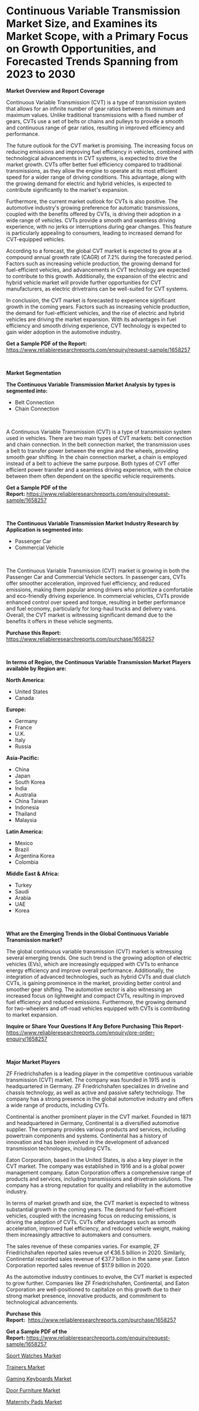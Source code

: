 <p><h1>Continuous Variable Transmission Market Size, and Examines its Market Scope, with a Primary Focus on Growth Opportunities, and Forecasted Trends Spanning from 2023 to 2030</h1></p><p><strong>Market Overview and Report Coverage</strong></p>
<p><p>Continuous Variable Transmission (CVT) is a type of transmission system that allows for an infinite number of gear ratios between its minimum and maximum values. Unlike traditional transmissions with a fixed number of gears, CVTs use a set of belts or chains and pulleys to provide a smooth and continuous range of gear ratios, resulting in improved efficiency and performance.</p><p>The future outlook for the CVT market is promising. The increasing focus on reducing emissions and improving fuel efficiency in vehicles, combined with technological advancements in CVT systems, is expected to drive the market growth. CVTs offer better fuel efficiency compared to traditional transmissions, as they allow the engine to operate at its most efficient speed for a wider range of driving conditions. This advantage, along with the growing demand for electric and hybrid vehicles, is expected to contribute significantly to the market's expansion.</p><p>Furthermore, the current market outlook for CVTs is also positive. The automotive industry's growing preference for automatic transmissions, coupled with the benefits offered by CVTs, is driving their adoption in a wide range of vehicles. CVTs provide a smooth and seamless driving experience, with no jerks or interruptions during gear changes. This feature is particularly appealing to consumers, leading to increased demand for CVT-equipped vehicles.</p><p>According to a forecast, the global CVT market is expected to grow at a compound annual growth rate (CAGR) of 7.2% during the forecasted period. Factors such as increasing vehicle production, the growing demand for fuel-efficient vehicles, and advancements in CVT technology are expected to contribute to this growth. Additionally, the expansion of the electric and hybrid vehicle market will provide further opportunities for CVT manufacturers, as electric drivetrains can be well-suited for CVT systems.</p><p>In conclusion, the CVT market is forecasted to experience significant growth in the coming years. Factors such as increasing vehicle production, the demand for fuel-efficient vehicles, and the rise of electric and hybrid vehicles are driving the market expansion. With its advantages in fuel efficiency and smooth driving experience, CVT technology is expected to gain wider adoption in the automotive industry.</p></p>
<p><strong>Get a Sample PDF of the Report:</strong> <a href="https://www.reliableresearchreports.com/enquiry/request-sample/1658257">https://www.reliableresearchreports.com/enquiry/request-sample/1658257</a></p>
<p>&nbsp;</p>
<p><strong>Market Segmentation</strong></p>
<p><strong>The Continuous Variable Transmission Market Analysis by types is segmented into:</strong></p>
<p><ul><li>Belt Connection</li><li>Chain Connection</li></ul></p>
<p>&nbsp;</p>
<p><p>A Continuous Variable Transmission (CVT) is a type of transmission system used in vehicles. There are two main types of CVT markets: belt connection and chain connection. In the belt connection market, the transmission uses a belt to transfer power between the engine and the wheels, providing smooth gear shifting. In the chain connection market, a chain is employed instead of a belt to achieve the same purpose. Both types of CVT offer efficient power transfer and a seamless driving experience, with the choice between them often dependent on the specific vehicle requirements.</p></p>
<p><strong>Get a Sample PDF of the Report:</strong>&nbsp;<a href="https://www.reliableresearchreports.com/enquiry/request-sample/1658257">https://www.reliableresearchreports.com/enquiry/request-sample/1658257</a></p>
<p>&nbsp;</p>
<p><strong>The Continuous Variable Transmission Market Industry Research by Application is segmented into:</strong></p>
<p><ul><li>Passenger Car</li><li>Commercial Vehicle</li></ul></p>
<p>&nbsp;</p>
<p><p>The Continuous Variable Transmission (CVT) market is growing in both the Passenger Car and Commercial Vehicle sectors. In passenger cars, CVTs offer smoother acceleration, improved fuel efficiency, and reduced emissions, making them popular among drivers who prioritize a comfortable and eco-friendly driving experience. In commercial vehicles, CVTs provide enhanced control over speed and torque, resulting in better performance and fuel economy, particularly for long-haul trucks and delivery vans. Overall, the CVT market is witnessing significant demand due to the benefits it offers in these vehicle segments.</p></p>
<p><strong>Purchase this Report:</strong>&nbsp; <a href="https://www.reliableresearchreports.com/purchase/1658257">https://www.reliableresearchreports.com/purchase/1658257</a></p>
<p>&nbsp;</p>
<p><strong>In terms of Region, the Continuous Variable Transmission Market Players available by Region are:</strong></p>
<p>
    <p> <strong> North America: </strong>
        <ul>
            <li>United States</li>
            <li>Canada</li>
        </ul>
        </p> 
    <p> <strong> Europe: </strong>
        <ul>
            <li>Germany</li>
            <li>France</li>
            <li>U.K.</li>
            <li>Italy</li>
            <li>Russia</li>
        </ul>
        </p> 
    <p> <strong> Asia-Pacific: </strong>
        <ul>
            <li>China</li>
            <li>Japan</li>
            <li>South Korea</li>
            <li>India</li>
            <li>Australia</li>
            <li>China Taiwan</li>
            <li>Indonesia</li>
            <li>Thailand</li>
            <li>Malaysia</li>
        </ul>
        </p> 
    <p> <strong> Latin America: </strong>
        <ul>
            <li>Mexico</li>
            <li>Brazil</li>
            <li>Argentina Korea</li>
            <li>Colombia</li>
        </ul>
        </p> 
    <p> <strong> Middle East & Africa: </strong>
        <ul>
            <li>Turkey</li>
            <li>Saudi</li>
            <li>Arabia</li>
            <li>UAE</li>
            <li>Korea</li>
        </ul>
    </p>
    </p>
<p>&nbsp;</p>
<p><strong>What are the Emerging Trends in the Global Continuous Variable Transmission market?</strong></p>
<p><p>The global continuous variable transmission (CVT) market is witnessing several emerging trends. One such trend is the growing adoption of electric vehicles (EVs), which are increasingly equipped with CVTs to enhance energy efficiency and improve overall performance. Additionally, the integration of advanced technologies, such as hybrid CVTs and dual clutch CVTs, is gaining prominence in the market, providing better control and smoother gear shifting. The automotive sector is also witnessing an increased focus on lightweight and compact CVTs, resulting in improved fuel efficiency and reduced emissions. Furthermore, the growing demand for two-wheelers and off-road vehicles equipped with CVTs is contributing to market expansion.</p></p>
<p><strong>Inquire or Share Your Questions If Any Before Purchasing This Report</strong>- <a href="https://www.reliableresearchreports.com/enquiry/pre-order-enquiry/1658257">https://www.reliableresearchreports.com/enquiry/pre-order-enquiry/1658257</a></p>
<p>&nbsp;</p>
<p><strong>Major Market Players</strong></p>
<p><p>ZF Friedrichshafen is a leading player in the competitive continuous variable transmission (CVT) market. The company was founded in 1915 and is headquartered in Germany. ZF Friedrichshafen specializes in driveline and chassis technology, as well as active and passive safety technology. The company has a strong presence in the global automotive industry and offers a wide range of products, including CVTs.</p><p>Continental is another prominent player in the CVT market. Founded in 1871 and headquartered in Germany, Continental is a diversified automotive supplier. The company provides various products and services, including powertrain components and systems. Continental has a history of innovation and has been involved in the development of advanced transmission technologies, including CVTs.</p><p>Eaton Corporation, based in the United States, is also a key player in the CVT market. The company was established in 1916 and is a global power management company. Eaton Corporation offers a comprehensive range of products and services, including transmissions and drivetrain solutions. The company has a strong reputation for quality and reliability in the automotive industry.</p><p>In terms of market growth and size, the CVT market is expected to witness substantial growth in the coming years. The demand for fuel-efficient vehicles, coupled with the increasing focus on reducing emissions, is driving the adoption of CVTs. CVTs offer advantages such as smooth acceleration, improved fuel efficiency, and reduced vehicle weight, making them increasingly attractive to automakers and consumers.</p><p>The sales revenue of these companies varies. For example, ZF Friedrichshafen reported sales revenue of €36.5 billion in 2020. Similarly, Continental recorded sales revenue of €37.7 billion in the same year. Eaton Corporation reported sales revenue of $17.9 billion in 2020.</p><p>As the automotive industry continues to evolve, the CVT market is expected to grow further. Companies like ZF Friedrichshafen, Continental, and Eaton Corporation are well-positioned to capitalize on this growth due to their strong market presence, innovative products, and commitment to technological advancements.</p></p>
<p><strong>Purchase this Report:</strong>&nbsp;&nbsp;<a href="https://www.reliableresearchreports.com/purchase/1658257">https://www.reliableresearchreports.com/purchase/1658257</a></p>
<p></p>
<p><strong>Get a Sample PDF of the Report:</strong>&nbsp;<a href="https://www.reliableresearchreports.com/enquiry/request-sample/1658257">https://www.reliableresearchreports.com/enquiry/request-sample/1658257</a></p>
<p><p><a href="https://medium.com/@janbogisich/sport-watches-market-comprehensive-assessment-by-type-application-and-geography-abaec458c54f">Sport Watches Market</a></p><p><a href="https://medium.com/@dinafritsch/trainers-market-analysis-and-sze-forecasted-for-period-from-2023-to-2030-d68cdd59c0e8">Trainers Market</a></p><p><a href="https://medium.com/@albertakoss2023/gaming-keyboards-market-research-report-its-history-and-forecast-2023-to-2030-8b9625b9e762">Gaming Keyboards Market</a></p><p><a href="https://medium.com/@graycehuels/door-furniture-market-trends-and-market-analysis-forecasted-for-period-2023-2030-ef639ea3bc90">Door Furniture Market</a></p><p><a href="https://medium.com/@jenniebrown07/maternity-pads-market-analysis-and-sze-forecasted-for-period-from-2023-to-2030-bdd7de6fb717">Maternity Pads Market</a></p></p>